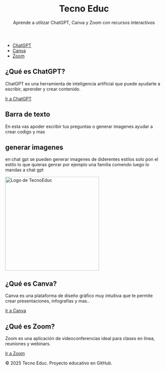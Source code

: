<!DOCTYPE html>
<html lang="es">
<head>
  <meta charset="UTF-8">
  <meta name="viewport" content="width=device-width, initial-scale=1">
  <title>Tecno Educ</title>
  <link rel="stylesheet" href="style.css">
</head>
<body>
  <header>
    <h1>Tecno Educ</h1>
    <p>Aprende a utilizar ChatGPT, Canva y Zoom con recursos interactivos</p>
  </header>

  <nav>
    <ul>
      <li><a href="#chatgpt">ChatGPT</a></li>
      <li><a href="#canva">Canva</a></li>
      <li><a href="#zoom">Zoom</a></li>
    </ul>
  </nav>

  <main>
    <section id="chatgpt">
      <h2>¿Qué es ChatGPT?</h2>
      <p>ChatGPT es una herramienta de inteligencia artificial que puede ayudarte a escribir, aprender y crear contenido.</p>
      <a href="https://chat.openai.com" target="_blank" class="btn">Ir a ChatGPT</a>
     <h2> Barra de texto</h2>
     <p>En esta vas apoder escribir tus preguntas o generar imagenes ayudar a crear codigo y mas</p>
   </section>
 
  <h2>generar imagenes</h2>
  <p>en chat gpt se pueden generar imagenes de diderentes estilos solo pon el estilo lo que quieras genrar por ejemplo una familia comendo
  luego lo mandas a chat gpt</p>
<img src="g.html/logo.png" alt="Logo de TecnoEduc" width="300">

  

      
  <section id="canva">
     <h2>¿Qué es Canva?</h2>
      <p>Canva es una plataforma de diseño gráfico muy intuitiva que te permite crear presentaciones, infografías y mas..</p>
      <a href="https://www.canva.com" target="_blank" class="btn">Ir a Canva</a>
    </section>

  <section id="zoom">
      <h2>¿Qué es Zoom?</h2>
      <p>Zoom es una aplicación de videoconferencias ideal para clases en línea, reuniones y webinars.</p>
      <a href="https://zoom.us" target="_blank" class="btn">Ir a Zoom</a>
    </section>
      
 

  </main>

  <footer>
    <p>© 2025 Tecno Educ. Proyecto educativo en GitHub.</p>
  </footer>

  <script src="script.js"></script>
</body>
</html>
